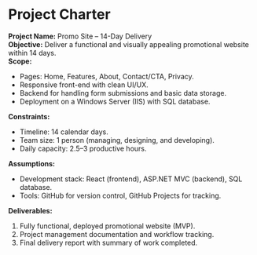 # Project Charter

**Project Name:** Promo Site – 14-Day Delivery  
**Objective:** Deliver a functional and visually appealing promotional website within 14 days.  
**Scope:**  
- Pages: Home, Features, About, Contact/CTA, Privacy.  
- Responsive front-end with clean UI/UX.  
- Backend for handling form submissions and basic data storage.  
- Deployment on a Windows Server (IIS) with SQL database.  

**Constraints:**  
- Timeline: 14 calendar days.  
- Team size: 1 person (managing, designing, and developing).  
- Daily capacity: 2.5–3 productive hours.  

**Assumptions:**  
- Development stack: React (frontend), ASP.NET MVC (backend), SQL database.  
- Tools: GitHub for version control, GitHub Projects for tracking.  

**Deliverables:**  
1. Fully functional, deployed promotional website (MVP).  
2. Project management documentation and workflow tracking.  
3. Final delivery report with summary of work completed.
